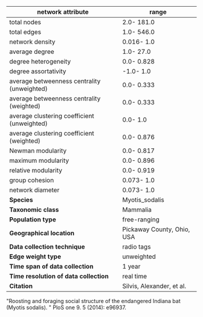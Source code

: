 network attribute|range
---|---
total nodes|2.0- 181.0
total edges|1.0- 546.0
network density|0.016- 1.0
average degree|1.0- 27.0
degree heterogeneity|0.0- 0.828
degree assortativity|-1.0- 1.0
average betweenness centrality (unweighted)|0.0- 0.333
average betweenness centrality (weighted)|0.0- 0.333
average clustering coefficient (unweighted)|0.0- 1.0
average clustering coefficient (weighted)|0.0- 0.876
Newman modularity|0.0- 0.817
maximum modularity|0.0- 0.896
relative modularity|0.0- 0.919
group cohesion|0.073- 1.0
network diameter|0.073- 1.0
**Species**| Myotis_sodalis
**Taxonomic class**| Mammalia
**Population type**| free-ranging
**Geographical location**| Pickaway County, Ohio, USA
**Data collection technique**| radio tags
**Edge weight type**| unweighted
**Time span of data collection**| 1 year
**Time resolution of data collection**| real time
**Citation**| Silvis, Alexander, et al.
 "Roosting and foraging social structure of the endangered Indiana bat (Myotis sodalis).
" PloS one 9.
5 (2014): e96937.
